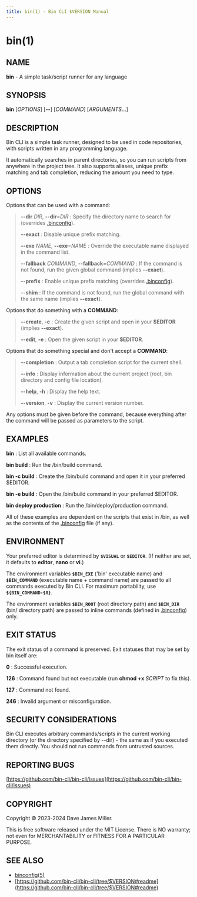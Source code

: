 ```yaml
---
title: bin(1) - Bin CLI $VERSION Manual
---
```


# bin(1)

## NAME

**bin** - A simple task/script runner for any language

## SYNOPSIS

**bin** [_OPTIONS_] [**--**] [_COMMAND_] [_ARGUMENTS_...]

## DESCRIPTION

Bin CLI is a simple task runner, designed to be used in code repositories, with  scripts written in any programming language.

It automatically searches in parent directories, so you can run scripts from anywhere in the project tree. It also supports aliases, unique prefix matching and tab completion, reducing the amount you need to type.

## OPTIONS

Options that can be used with a command:

> **--dir** _DIR_, **--dir**=_DIR_
> : Specify the directory name to search for (overrides [.binconfig](binconfig.5.html)).
>
> **--exact**
> : Disable unique prefix matching.
>
> **--exe** _NAME_, **--exe**=_NAME_
> : Override the executable name displayed in the command list.
>
> **--fallback** _COMMAND_, **--fallback**=_COMMAND_
> : If the command is not found, run the given global command (implies **--exact**).
>
> **--prefix**
> : Enable unique prefix matching (overrides [.binconfig](binconfig.5.html)).
>
> **--shim**
> : If the command is not found, run the global command with the same name (implies **--exact**).

Options that do something with a **COMMAND**:

> **--create**, **-c**
> : Create the given script and open in your **$EDITOR** (implies **--exact**).
>
> **--edit**, **-e**
> : Open the given script in your **$EDITOR**.

Options that do something special and don't accept a **COMMAND**:

> **--completion**
> : Output a tab completion script for the current shell.
>
> **--info**
> : Display information about the current project (root, bin directory and config file location).
>
> **--help**, **-h**
> : Display the help text.
>
> **--version**, **-v**
> : Display the current version number.

Any options must be given before the command, because everything after the command will be passed as parameters to the script.

## EXAMPLES

**bin**
: List all available commands.

**bin build**
: Run the <root>/bin/build command.

**bin -c build**
: Create the <root>/bin/build command and open it in your preferred $EDITOR.

**bin -e build**
: Open the <root>/bin/build command in your preferred $EDITOR.

**bin deploy production**
: Run the <root>/bin/deploy/production command.

All of these examples are dependent on the scripts that exist in <root>/bin, as well as the contents of the [.binconfig](binconfig.5.html) file (if any).

## ENVIRONMENT

Your preferred editor is determined by **`$VISUAL`** or **`$EDITOR`**. (If neither are set, it defaults to **editor**, **nano** or **vi**.)

The environment variables **`$BIN_EXE`** ('bin' executable name) and **`$BIN_COMMAND`** (executable name + command name) are passed to all commands executed by Bin CLI. For maximum portability, use **`${BIN_COMMAND-$0}`**.

The environment variables **`$BIN_ROOT`** (root directory path) and **`$BIN_DIR`** (bin/ directory path) are passed to inline commands (defined in [.binconfig](binconfig.5.html)) only.

## EXIT STATUS

The exit status of a command is preserved. Exit statuses that may be set by bin itself are:

**0**
: Successful execution.

**126**
: Command found but not executable (run **chmod +x** _SCRIPT_ to fix this).

**127**
: Command not found.

**246**
: Invalid argument or misconfiguration.

## SECURITY CONSIDERATIONS

Bin CLI executes arbitrary commands/scripts in the current working directory (or the directory specified by --dir) - the same as if you executed them directly. You should not run commands from untrusted sources.

## REPORTING BUGS

[https://github.com/bin-cli/bin-cli/issues](https://github.com/bin-cli/bin-cli/issues)

## COPYRIGHT

Copyright © 2023-2024 Dave James Miller.

This is free software released under the MIT License. There is NO warranty; not even for MERCHANTABILITY or FITNESS FOR A PARTICULAR PURPOSE.

## SEE ALSO

* [binconfig(5)](binconfig.5.html)
* [https://github.com/bin-cli/bin-cli/tree/$VERSION#readme](https://github.com/bin-cli/bin-cli/tree/$VERSION#readme)
